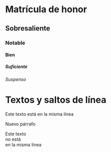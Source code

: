 # Matrícula de honor
## Sobresaliente
### Notable
#### Bien
##### Suficiente
###### Suspenso

# Textos y saltos de línea

Este texto
está en 
la misma línea

Nuevo párrafo  

Este texto  
no está  
en la misma línea